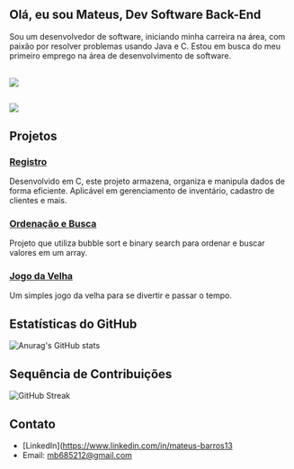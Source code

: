 ## Olá, eu sou Mateus, Dev Software Back-End

Sou um desenvolvedor de software, iniciando minha carreira na área, com paixão por resolver problemas usando Java e C. Estou em busca do meu primeiro emprego na área de desenvolvimento de software.

<div style="display: inline_block"><br>
  <a href="https://skillicons.dev">
    <img src="https://skillicons.dev/icons?i=c,java,python,html,css
    " />
</div>

##

 <a href="https://instagram.com/mateusdbarros" target="_blank"><img src="https://img.shields.io/badge/-Instagram-%23E4405F?style=for-the-badge&logo=instagram&logoColor=white" target="_blank"></a>


## Projetos

### [Registro](https://github.com/MateusDBarros/registro)
Desenvolvido em C, este projeto armazena, organiza e manipula dados de forma eficiente. Aplicável em gerenciamento de inventário, cadastro de clientes e mais.

### [Ordenação e Busca](https://github.com/MateusDBarros/ordenacao_e_busca)
Projeto que utiliza bubble sort e binary search para ordenar e buscar valores em um array.

### [Jogo da Velha](https://github.com/MateusDBarros/tic-tac-toe)
Um simples jogo da velha para se divertir e passar o tempo.

## Estatísticas do GitHub

![Anurag's GitHub stats](https://github-readme-stats.vercel.app/api?username=MateusDBarros&show_icons=true&theme=radical)

## Sequência de Contribuições

![GitHub Streak](https://github-readme-streak-stats.herokuapp.com/?user=MateusDBarros&theme=radical)

## Contato

- [LinkedIn](https://www.linkedin.com/in/mateus-barros13
- Email: mb685212@gmail.com
